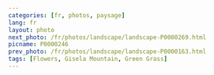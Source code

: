 ```yaml
---
categories: [fr, photos, paysage]
lang: fr
layout: photo
next_photo: /fr/photos/landscape/landscape-P0000269.html
picname: P0000246
prev_photo: /fr/photos/landscape/landscape-P0000163.html
tags: [Flowers, Gisela Mountain, Green Grass]
---
```

